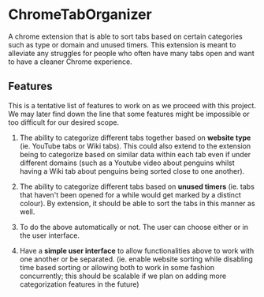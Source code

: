 # ChromeTabOrganizer
 A chrome extension that is able to sort tabs based on certain categories such as type or domain and unused timers.
 This extension is meant to alleviate any struggles for people who often have many tabs open and want to have a cleaner Chrome experience. 


## Features
This is a tentative list of features to work on as we proceed with this project. We may later find down the line that some features might be impossible or too difficult for our desired scope. 

1. The ability to categorize different tabs together based on **website type** (ie. YouTube tabs or Wiki tabs). This could also extend to the extension being to categorize based on similar data within each tab even if under different domains (such as a Youtube video about penguins whilst having a Wiki tab about penguins being sorted close to one another). 

2. The ability to categorize different tabs based on **unused timers** (ie. tabs that haven't been opened for a while would get marked by a distinct colour). By extension, it should be able to sort the tabs in this manner as well. 

3. To do the above automatically or not. The user can choose either or in the user interface. 

4. Have a **simple user interface** to allow functionalities above to work with one another or be separated. (ie. enable website sorting while disabling time based sorting or allowing both to work in some fashion concurrently; this should be scalable if we plan on adding more categorization features in the future)